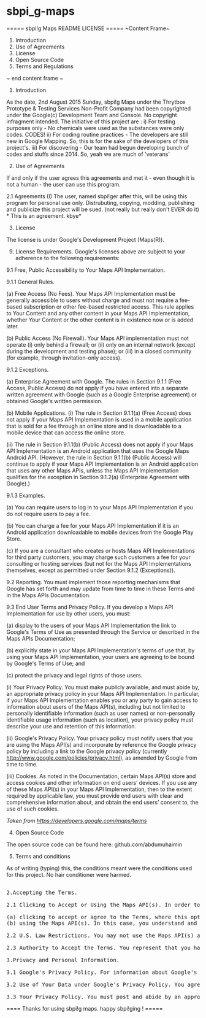 # sbpi_g-maps

===== sbpi!g Maps README LICENSE =====
~Content Frame~

1. Introduction
2. Use of Agreements
3. License
4. Open Source Code
5. Terms and Regulations

~ end content frame ~

1. Introduction

As the date, 2nd August 2015 Sunday, sbpi!g Maps under the Thrytbox Prototype & Testing Services Non-Profit Company had been copyrighted under the Google(c) Development Team and Console. No copyright infragment intended.
The initiative of this project are :
  i) For testing purposes only - No chemicals were used as the substances were only codes. CODES!
  ii) For coding routine practices - The developers are still new in Google Mapping. So, this is for the sake of the developers of this project's.
  iii) For discovering - Our team had begun developing bunch of codes and stuffs since 2014. So, yeah we are much of 'veterans'

2. Use of Agreements

If and only if the user agrees this agreements and met it - even though it is not a human - the user can use this program.

  2.1 Agreements (I)
    The user, named sbpi!ger after this, will be using this program for personal use only. Distrubuting, copying, modding, publishing and publicize this project will be sued. (not really but really don't EVER do it)
    * This is an agreement. kbye*
    
3. License

The license is under Google's Development Project (Maps(R)).

9. License Requirements. Google's licenses above are subject to your adherence to the following requirements:

9.1 Free, Public Accessibility to Your Maps API Implementation.

9.1.1 General Rules.

(a) Free Access (No Fees). Your Maps API Implementation must be generally accessible to users without charge and must not require a fee-based subscription or other fee-based restricted access. This rule applies to Your Content and any other content in your Maps API Implementation, whether Your Content or the other content is in existence now or is added later.

(b) Public Access (No Firewall). Your Maps API implementation must not operate (i) only behind a firewall; or (ii) only on an internal network (except during the development and testing phase); or (iii) in a closed community (for example, through invitation-only access).

9.1.2 Exceptions.

(a) Enterprise Agreement with Google. The rules in Section 9.1.1 (Free Access, Public Access) do not apply if you have entered into a separate written agreement with Google (such as a Google Enterprise agreement) or obtained Google's written permission.

(b) Mobile Applications.
(i) The rule in Section 9.1.1(a) (Free Access) does not apply if your Maps API Implementation is used in a mobile application that is sold for a fee through an online store and is downloadable to a mobile device that can access the online store. 

(ii) The rule in Section 9.1.1(b) (Public Access) does not apply if your Maps API Implementation is an Android application that uses the Google Maps Android API. (However, the rule in Section 9.1.1(b) (Public Access) will continue to apply if your Maps API Implementation is an Android application that uses any other Maps APIs, unless the Maps API Implementation qualifies for the exception in Section 9.1.2(a) (Enterprise Agreement with Google).)


9.1.3 Examples.

(a) You can require users to log in to your Maps API Implementation if you do not require users to pay a fee.

(b) You can charge a fee for your Maps API Implementation if it is an Android application downloadable to mobile devices from the Google Play Store.

(c) If you are a consultant who creates or hosts Maps API Implementations for third party customers, you may charge such customers a fee for your consulting or hosting services (but not for the Maps API Implementations themselves, except as permitted under Section 9.1.2 (Exceptions)).

9.2 Reporting. You must implement those reporting mechanisms that Google has set forth and may update from time to time in these Terms and in the Maps APIs Documentation.

9.3 End User Terms and Privacy Policy. If you develop a Maps API Implementation for use by other users, you must:

(a) display to the users of your Maps API Implementation the link to Google's Terms of Use as presented through the Service or described in the Maps APIs Documentation;

(b) explicitly state in your Maps API Implementation's terms of use that, by using your Maps API Implementation, your users are agreeing to be bound by Google's Terms of Use; and

(c) protect the privacy and legal rights of those users. 

(i) Your Privacy Policy. You must make publicly available, and must abide by, an appropriate privacy policy in your Maps API Implementation. In particular, if your Maps API Implementation enables you or any party to gain access to information about users of the Maps API(s), including but not limited to personally identifiable information (such as user names) or non-personally identifiable usage information (such as location), your privacy policy must describe your use and retention of this information.

(ii) Google's Privacy Policy. Your privacy policy must notify users that you are using the Maps API(s) and incorporate by reference the Google privacy policy by including a link to the Google privacy policy (currently http://www.google.com/policies/privacy.html), as amended by Google from time to time.

(iii) Cookies. As noted in the Documentation, certain Maps API(s) store and access cookies and other information on end users’ devices. If you use any of these Maps API(s) in your Maps API Implementation, then to the extent required by applicable law, you must provide end users with clear and comprehensive information about, and obtain the end users’ consent to, the use of such cookies.

<i> Taken from https://developers.google.com/maps/terms </i>

4. Open Source Code

The open source code can be found here: github.com/abdumuhaimin

5. Terms and conditions

As of writing (typing) this, the conditions meant were the conditions used for this project. No hair conditioner were harmed.

<pre>

2.Accepting the Terms.

2.1 Clicking to Accept or Using the Maps API(s). In order to use the Maps API(s) you must agree to the Terms. You can accept the Terms by:

(a) clicking to accept or agree to the Terms, where this option is made available to you by Google in the user interface for the Service; or
(b) using the Maps API(s). In this case, you understand and agree that Google will treat your use of the Maps API(s) as acceptance of the Terms from that point onwards.

2.2 U.S. Law Restrictions. You may not use the Maps API(s) and may not accept the Terms if you are a person barred from using the Service under the laws of the United States.

2.3 Authority to Accept the Terms. You represent that you have full power, capacity and authority to accept these Terms. If you are accepting on behalf of your employer or another entity, you represent that you have full legal authority to bind your employer or such entity to these Terms. If you don't have the legal authority to bind, please ensure that an authorized person from your entity consents to and accepts these Terms.

3.Privacy and Personal Information.

3.1 Google's Privacy Policy. For information about Google's data protection practices, please read Google's privacy policy at http://www.google.com/privacy.html. This policy explains how Google treats your personal information and protects your privacy when you use the Service.

3.2 Use of Your Data under Google's Privacy Policy. You agree to the use of your data in accordance with Google's privacy policy.

3.3 Your Privacy Policy. You must post and abide by an appropriate privacy policy in, and will comply with all applicable laws relating to the collection of information from visitors to, Your Maps API Implementation in accordance with the specific requirements of Section 9.3 (refer to https://developers.google.com/maps/terms)
</pre>

==== Thanks for using sbpi!g maps. happy sbpi!ging ! =====
